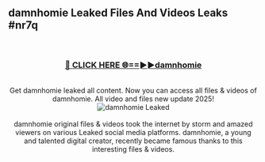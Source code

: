 ## damnhomie Leaked Files And Videos Leaks #nr7q
<br>
<div align="center">
<h3><a href="https://watchclip.my.id/damnhomie" rel="nofollow">🔴 CLICK HERE 🌐==►►damnhomie</a></h3>
<br>
Get damnhomie leaked all content. Now you can access all files & videos of damnhomie. All video and files new update 2025!
<br>
<a href="https://watchclip.my.id/damnhomie" rel="nofollow" data-target="animated-image.originalLink"><img src="https://i.ibb.co.com/WyWwxjT/player-gif2.gif" alt="damnhomie Leaked" style="max-width: 100%; display: inline-block;" data-target="animated-image.originalImage"></a>
<br><br>
damnhomie original files & videos took the internet by storm and amazed viewers on various Leaked social media platforms. damnhomie, a young and talented digital creator, recently became famous thanks to this interesting files & videos.
</div>
<br>
